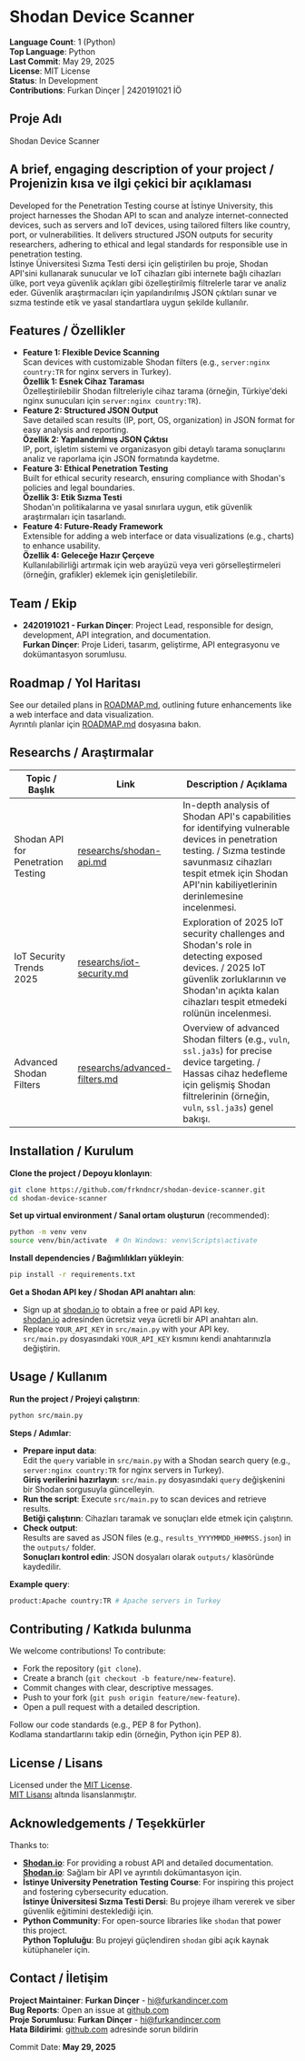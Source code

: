 # Shodan Device Scanner

**Language Count**: 1 (Python)  
**Top Language**: Python  
**Last Commit**: May 29, 2025  
**License**: MIT License  
**Status**: In Development  
**Contributions**: Furkan Dinçer | 2420191021 İÖ

## Proje Adı
Shodan Device Scanner

## A brief, engaging description of your project / Projenizin kısa ve ilgi çekici bir açıklaması
Developed for the Penetration Testing course at İstinye University, this project harnesses the Shodan API to scan and analyze internet-connected devices, such as servers and IoT devices, using tailored filters like country, port, or vulnerabilities. It delivers structured JSON outputs for security researchers, adhering to ethical and legal standards for responsible use in penetration testing.  
İstinye Üniversitesi Sızma Testi dersi için geliştirilen bu proje, Shodan API'sini kullanarak sunucular ve IoT cihazları gibi internete bağlı cihazları ülke, port veya güvenlik açıkları gibi özelleştirilmiş filtrelerle tarar ve analiz eder. Güvenlik araştırmacıları için yapılandırılmış JSON çıktıları sunar ve sızma testinde etik ve yasal standartlara uygun şekilde kullanılır.

## Features / Özellikler
- **Feature 1: Flexible Device Scanning**  
  Scan devices with customizable Shodan filters (e.g., `server:nginx country:TR` for nginx servers in Turkey).  
  **Özellik 1: Esnek Cihaz Taraması**  
  Özelleştirilebilir Shodan filtreleriyle cihaz tarama (örneğin, Türkiye'deki nginx sunucuları için `server:nginx country:TR`).  
- **Feature 2: Structured JSON Output**  
  Save detailed scan results (IP, port, OS, organization) in JSON format for easy analysis and reporting.  
  **Özellik 2: Yapılandırılmış JSON Çıktısı**  
  IP, port, işletim sistemi ve organizasyon gibi detaylı tarama sonuçlarını analiz ve raporlama için JSON formatında kaydetme.  
- **Feature 3: Ethical Penetration Testing**  
  Built for ethical security research, ensuring compliance with Shodan's policies and legal boundaries.  
  **Özellik 3: Etik Sızma Testi**  
  Shodan'ın politikalarına ve yasal sınırlara uygun, etik güvenlik araştırmaları için tasarlandı.  
- **Feature 4: Future-Ready Framework**  
  Extensible for adding a web interface or data visualizations (e.g., charts) to enhance usability.  
  **Özellik 4: Geleceğe Hazır Çerçeve**  
  Kullanılabilirliği artırmak için web arayüzü veya veri görselleştirmeleri (örneğin, grafikler) eklemek için genişletilebilir.  

## Team / Ekip
- **2420191021 - Furkan Dinçer**: Project Lead, responsible for design, development, API integration, and documentation.  
  **Furkan Dinçer**: Proje Lideri, tasarım, geliştirme, API entegrasyonu ve dokümantasyon sorumlusu.  

## Roadmap / Yol Haritası
See our detailed plans in [ROADMAP.md](ROADMAP.md), outlining future enhancements like a web interface and data visualization.  
Ayrıntılı planlar için [ROADMAP.md](ROADMAP.md) dosyasına bakın.

## Researchs / Araştırmalar
| Topic / Başlık | Link | Description / Açıklama |
|----------------|---------------|-----------------------|
| Shodan API for Penetration Testing | [researchs/shodan-api.md](researchs/shodan-api.md) | In-depth analysis of Shodan API's capabilities for identifying vulnerable devices in penetration testing. / Sızma testinde savunmasız cihazları tespit etmek için Shodan API'nin kabiliyetlerinin derinlemesine incelenmesi. |
| IoT Security Trends 2025 | [researchs/iot-security.md](researchs/iot-security.md) | Exploration of 2025 IoT security challenges and Shodan's role in detecting exposed devices. / 2025 IoT güvenlik zorluklarının ve Shodan'ın açıkta kalan cihazları tespit etmedeki rolünün incelenmesi. |
| Advanced Shodan Filters | [researchs/advanced-filters.md](researchs/advanced-filters.md) | Overview of advanced Shodan filters (e.g., `vuln`, `ssl.ja3s`) for precise device targeting. / Hassas cihaz hedefleme için gelişmiş Shodan filtrelerinin (örneğin, `vuln`, `ssl.ja3s`) genel bakışı. |

## Installation / Kurulum
**Clone the project / Depoyu klonlayın**:
```bash
git clone https://github.com/frkndncr/shodan-device-scanner.git
cd shodan-device-scanner
```

**Set up virtual environment / Sanal ortam oluşturun** (recommended):
```bash
python -m venv venv
source venv/bin/activate  # On Windows: venv\Scripts\activate
```

**Install dependencies / Bağımlılıkları yükleyin**:
```bash
pip install -r requirements.txt
```

**Get a Shodan API key / Shodan API anahtarı alın**:
- Sign up at [shodan.io](https://www.shodan.io) to obtain a free or paid API key.  
  [shodan.io](https://www.shodan.io/) adresinden ücretsiz veya ücretli bir API anahtarı alın.  
- Replace `YOUR_API_KEY` in `src/main.py` with your API key.  
  `src/main.py` dosyasındaki `YOUR_API_KEY` kısmını kendi anahtarınızla değiştirin.  

## Usage / Kullanım
**Run the project / Projeyi çalıştırın**:
```bash
python src/main.py
```

**Steps / Adımlar**:
- **Prepare input data**:  
  Edit the `query` variable in `src/main.py` with a Shodan search query (e.g., `server:nginx country:TR` for nginx servers in Turkey).  
  **Giriş verilerini hazırlayın**: `src/main.py` dosyasındaki `query` değişkenini bir Shodan sorgusuyla güncelleyin.  
- **Run the script**: Execute `src/main.py` to scan devices and retrieve results.  
  **Betiği çalıştırın**: Cihazları taramak ve sonuçları elde etmek için çalıştırın.  
- **Check output**:  
  Results are saved as JSON files (e.g., `results_YYYYMMDD_HHMMSS.json`) in the `outputs/` folder.  
  **Sonuçları kontrol edin**: JSON dosyaları olarak `outputs/` klasöründe kaydedilir.  

**Example query**:
```bash
product:Apache country:TR # Apache servers in Turkey
```

## Contributing / Katkıda bulunma
We welcome contributions! To contribute:
- Fork the repository (`git clone`).  
- Create a branch (`git checkout -b feature/new-feature`).  
- Commit changes with clear, descriptive messages.  
- Push to your fork (`git push origin feature/new-feature`).  
- Open a pull request with a detailed description.  

Follow our code standards (e.g., PEP 8 for Python).  
Kodlama standartlarını takip edin (örneğin, Python için PEP 8).  

## License / Lisans
Licensed under the [MIT License](LICENSE).  
[MIT Lisansı](LICENSE) altında lisanslanmıştır.  

## Acknowledgements / Teşekkürler
Thanks to:
- **[Shodan.io](https://shodan.io)**: For providing a robust API and detailed documentation.  
  **[Shodan.io](https://shodan.io)**: Sağlam bir API ve ayrıntılı dokümantasyon için.  
- **İstinye University Penetration Testing Course**: For inspiring this project and fostering cybersecurity education.  
  **İstinye Üniversitesi Sızma Testi Dersi**: Bu projeye ilham vererek ve siber güvenlik eğitimini desteklediği için.  
- **Python Community**: For open-source libraries like `shodan` that power this project.  
  **Python Topluluğu**: Bu projeyi güçlendiren `shodan` gibi açık kaynak kütüphaneler için.  

## Contact / İletişim  
**Project Maintainer**: **Furkan Dinçer** - [hi@furkandincer.com](mailto:hi@furkandincer.com)  
**Bug Reports**: Open an issue at [github.com](https://github.com/frkndncr/shodan-device-scanner.git/issues)  
**Proje Sorumlusu**: **Furkan Dinçer** - [hi@furkandincer.com](mailto:hi@furkandincer.com)  
**Hata Bildirimi**: [github.com](https://github.com/frkndncr/shodan-device-scanner.git/issues) adresinde sorun bildirin  

Commit Date: **May 29, 2025**
